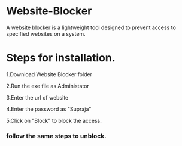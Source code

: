 # Website-Blocker
A website blocker is a lightweight tool designed to prevent access to specified websites on a system.

# Steps for installation.
1.Download Website Blocker folder

2.Run the exe file as Administator

3.Enter the url of website

4.Enter the password as "Supraja"

5.Click on "Block" to block the access.


 ### follow the same steps to unblock.
